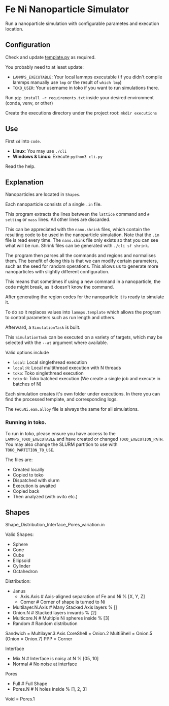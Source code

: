 # Fe Ni Nanoparticle Simulator

Run a nanoparticle simulation with configurable parametes and execution location.

## Configuration

Check and update [template.py](code/template.py) as required.

You probably need to at least update:
- `LAMMPS_EXECUTABLE`: Your local lammps executable (If you didn't compile lammps manually use `lmp` or the result of `which lmp`)
- `TOKO_USER`: Your username in toko if you want to run simulations there.

Run `pip install -r requirements.txt` inside your desired environment (conda, venv, or other)

Create the executions directory under the project root: `mkdir executions`

## Use

First `cd` into `code`.

- **Linux**: You may use `./cli`
- **Windows & Linux**: Execute `python3 cli.py`

Read the help.

## Explanation

Nanoparticles are located in `Shapes`.

Each nanoparticle consists of a single `.in` file.

This program extracts the lines between the `lattice` command and `# setting` or `mass` lines.
All other lines are discarded.

This can be appreciated with the `nano.shrink` files, which contain the resulting code to be used in the nanoparticle simulation.
Note that the `.in` file is read every time. The `nano.shink` file only exists so that you can see what will be run.
Shrink files can be generated with `./cli sf shrink`.

The program then parses all the commands and regions and normalises them.
The benefit of doing this is that we can modify certain parameters, such as the seed for random operations.
This allows us to generate more nanoparticles with slightly different configuration.

This means that sometimes if using a new command in a nanoparticle, the code might break, as it doesn't know the command.

After generating the region codes for the nanoparticle it is ready to simulate it.

To do so it replaces values into `lammps.template` which allows the program to control parameters such as run length and others.

Afterward, a `SimulationTask` is built.

This `SimulationTask` can be executed on a variety of targets, which may be selected with the `--at` argument where available.

Valid options include
- `local`: Local singlethread execution
- `local:N`: Local multithread execution with N threads
- `toko`: Toko singlethread execution
- `toko:N`: Toko batched execution (We create a single job and execute in batches of N)


Each simulation creates it's own folder under executions.
In there you can find the processed template, and corresponding logs.

The `FeCuNi.eam.alloy` file is always the same for all simulations.

### Running in toko.

To run in toko, please ensure you have access to the `LAMMPS_TOKO_EXECUTABLE` and have created or changed `TOKO_EXECUTION_PATH`.
You may also change the SLURM partition to use with `TOKO_PARTITION_TO_USE`.

The files are:
- Created locally
- Copied to toko
- Dispatched with slurm
- Execution is awaited
- Copied back
- Then analyzed (with ovito etc.)


## Shapes

Shape_Distribution_Interface_Pores_variation.in

Valid Shapes:
- Sphere
- Cone
- Cube
- Ellipsoid
- Cylinder
- Octahedron

Distribution:
- Janus
  - Axis.Axis       # Axis-aligned separation of Fe and Ni % [X, Y, Z]
  - Corner          # Corner of shape is turned to Ni
- Multilayer.N.Axis # Many Stacked Axis layers % []
- Onion.N           # Stacked layers inwards % [2]
- Multicore.N       # Multiple Ni spheres inside % [3]
- Random            # Random distribution

Sandwich  = Multilayer.3.Axis
CoreShell = Onion.2
MultiShell = Onion.5
(Onion = Onion.7)
PPP       = Corner

Interface
- Mix.N        # Interface is noisy at N % [05, 10]
- Normal       # No noise at interface

Pores
- Full         # Full Shape
- Pores.N      # N holes inside % [1, 2, 3]

Void = Pores.1